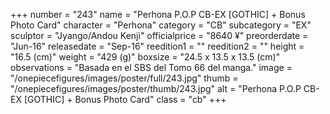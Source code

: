 +++
number = "243"
name = "Perhona P.O.P CB-EX [GOTHIC] &#43; Bonus Photo Card"
character = "Perhona"
category = "CB"
subcategory = "EX"
sculptor = "Jyango/Andou Kenji"
officialprice = "8640 ¥"
preorderdate = "Jun-16"
releasedate = "Sep-16"
reedition1 = ""
reedition2 = ""
height = "16.5 (cm)"
weight = "429 (g)"
boxsize = "24.5 x 13.5 x 13.5 (cm)"
observations = "Basada en el SBS del Tomo 66 del manga."
image = "/onepiecefigures/images/poster/full/243.jpg"
thumb = "/onepiecefigures/images/poster/thumb/243.jpg"
alt = "Perhona P.O.P CB-EX [GOTHIC] &#43; Bonus Photo Card"
class = "cb"
+++
